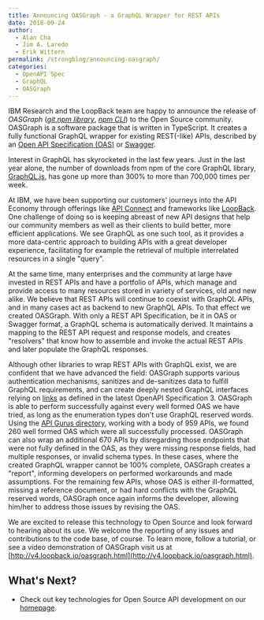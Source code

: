 ```yaml
---
title: Announcing OASGraph - a GraphQL Wrapper for REST APIs
date: 2018-09-24
author:
  - Alan Cha
  - Jim A. Laredo
  - Erik Wittern
permalink: /strongblog/announcing-oasgraph/
categories:
  - OpenAPI Spec
  - GraphQL
  - OASGraph
---
```


IBM Research and the LoopBack team are happy to announce the release of _OASGraph_ ([_git_](https://github.com/strongloop/oasgraph),[_npm library_](https://www.npmjs.com/package/oasgraph), [_npm CLI_](https://www.npmjs.com/package/oasgraph-cli)) to the Open Source community. OASGraph is a software package that is written in TypeScript. It creates a fully functional GraphQL wrapper for existing REST(-like) APIs, described by an [Open API Specification (OAS)](https://github.com/OAI/OpenAPI-Specification) or [Swagger](https://swagger.io/).

<!--more-->

Interest in GraphQL has skyrocketed in the last few years. Just in the last year alone, the number of downloads from npm of the core GraphQL library, [GraphQL.js](https://www.npmjs.com/package/graphql), has gone up more than 300% to more than 700,000 times per week.  

At IBM, we have been supporting our customers' journeys into the API Economy through offerings like [API Connect](https://www.ibm.com/cloud/api-connect) and frameworks like [LoopBack](https://loopback.io/). One challenge of doing so is keeping abreast of new API designs that help our community members as well as their clients to build better, more efficient applications. We see GraphQL as one such tool, as it provides a more data-centric approach to building APIs with a great developer experience, facilitating for example the retrieval of multiple interrelated resources in a single "query".

At the same time, many enterprises and the community at large have invested in REST APIs and have a portfolio of APIs, which manage and provide access to many resources stored in variety of services, old and new alike. We believe that REST APIs will continue to coexist with GraphQL APIs, and in many cases act as backend to new GraphQL APIs. To that effect we created OASGraph. With only a REST API Specification, be it in OAS or Swagger format, a GraphQL schema is automatically derived. It maintains a mapping to the REST API request and response models, and creates "resolvers" that know how to assemble and invoke the actual REST APIs and later populate the GraphQL responses.

Although other libraries to wrap REST APIs with GraphQL exist, we are confident that we have advanced the field: OASGraph supports various authentication mechanisms, sanitizes and de-sanitizes data to fulfill GraphQL requirements, and can create deeply nested GraphQL interfaces relying on [links](https://github.com/OAI/OpenAPI-Specification/blob/master/versions/3.0.0.md#linkObject) as defined in the latest OpenAPI Specification 3. OASGraph is able to perform successfully against every well formed OAS we have tried, as long as the enumeration types don't use GraphQL reserved words. Using the [API Gurus directory](https://apis.guru/openapi-directory), working with a body of 959 APIs, we found 260 well formed OAS which were all successfully processed. OASGraph can also wrap an additional 670 APIs by disregarding those endpoints that were not fully defined in the OAS, as they were missing response fields, had multiple responses, or invalid schema types. In these cases, where the created GraphQL wrapper cannot be 100% complete, OASGraph creates a "report", informing developers on performed workarounds and made assumptions. For the remaining few APIs, whose OAS is either ill-formatted, missing a reference document, or had hard conflicts with the GraphQL reserved words, OASGraph once again informs the developer, allowing him/her to address those issues by revising the OAS.

We are excited to release this technology to Open Source and look forward to hearing about its use. We welcome the reporting of any issues and contributions to the code base, of course. To learn more, follow a tutorial, or see a video demonstration of OASGraph visit us at [http://v4.loopback.io/oasgraph.html](http://v4.loopback.io/oasgraph.html).

## What's Next?

- Check out key technologies for Open Source API development on our [homepage](https://strongloop.com/projects/).
